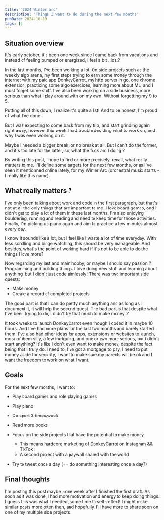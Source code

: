 ```yaml
---
title: '2024 Winter arc'
description: 'Things I want to do during the next few months'
pubDate: 2024-10-19
tags: []
---
```


## Situation overview

It's early october, it's been one week since I came back from vacations and instead of feeling pumped or energized, I feel a bit ..lost?

In the last months, I've been working a lot. On side projects such as the weekly algo arena, my first steps trying to earn some money through the internet with my paid app DonkeyCarrot, my http server in go, one chrome extension, practicing some algo exercices, learning more about ML, and I must forget some stuff. I've also been working on a side business, more serious than what I play around with on my own. Without forgetting my 9 to 5.

Putting all of this down, I realize it's quite a list! And to be honest, I'm proud of what I've done.

But I was expecting to come back from my trip, and start grinding again right away, however this week I had trouble deciding what to work on, and why I was even working on it.

Maybe I needed a bigger break, or no break at all. But I can't do the former, and it's too late for the latter, so, what the fuck am I doing ? 

By writing this post, I hope to find or more precisely, recall, what really matters to me. I'll define some targets for the next few months, or as I've seen it mentionned online lately, for my Winter Arc (orchestral music starts - I really like this name).

## What really matters ?

I've only been talking about work and code in the first paragraph, but that's not at all the only things that are important to me.
I love board games, and I didn't get to play a lot of them in these last months. I'm also enjoying bouldering, running and reading and need to keep time for those activities. 
Finally, I'm picking up piano again and aim to practice a few minutes almost every day.

I know it sounds like a lot, but I feel like I waste a lot of time everyday. With less scrolling and binge watching, this should be very manageable. And besides, what's the point of working hard if it's not to be able to do the things I love more? 

Now regarding my last and main hobby, or maybe I should say passion ? Programming and building things.
I love doing new stuff and learning about anything, but I didn't just code aimlessly!
There was two important side quests:
- Make money
- Create a record of completed projects

The good part is that I can do pretty much anything and as long as I document it, it will help the second quest. The bad part is that despite what I've been trying to do, I didn't try that much to make money..? 

It took weeks to launch DonkeyCarrot even though I coded it in maybe 10 hours. And I've had more plans for the last two months and barely started them. I've also had other ideas for apps, extensions or websites to launch, most of them silly, a few intriguing, and one or two more serious, but I didn't start anything? It's like I don't even want to make money, despite the fact being that I truly do. I need to, I've got a mortgage to pay, I need to put money aside for security, I want to make sure my parents will be ok and I want the freedom to work on what I want.

## Goals

For the next few months, I want to:

- Play board games and role playing games
- Play piano
- Do sport 3 times/week
- Read more books


- Focus on the side projects that have the potential to make money
    - This means hardcore marketing of DonkeyCarrot on Instagram && TikTok
    - A second project with a paywall shared with the world
- Try to tweet once a day (== do something interesting once a day?)

## Final thoughts

I'm posting this post maybe ~one week after I finished the first draft. As soon as it was done, I had more motivation and energy to keep doing things.
I guess this was what I needed, some time to self-reflect! I might make similar posts more often then, and hopefully, I'll have more to share soon on one of my multiple side projects.